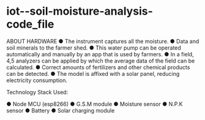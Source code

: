 # iot--soil-moisture-analysis-code_file
ABOUT HARDWARE
●	The instrument captures all the moisture.
●	Data and soil minerals to the farmer shed.
●	This water pump can be operated automatically and manually by an app that is used by farmers.
●	In a field,  4,5 analyzers can be applied by which the average data of the field can be calculated.
●	Correct amounts of fertilizers and other chemical products can be detected.
●	The model is affixed with a solar panel, reducing electricity consumption.

Technology Stack Used:

●	Node MCU (esp8266)
●	G.S.M module
●	Moisture sensor
●	N.P.K sensor
●	Battery
●	Solar charging module

